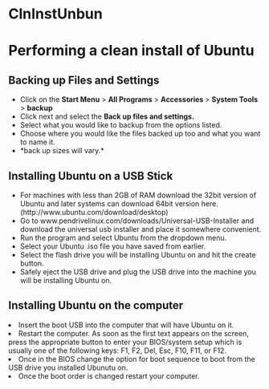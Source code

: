 # ClnInstUnbun
<h1>Performing a clean install of Ubuntu</h1>
<h2>Backing up Files and Settings</h2>
<ul>
  <li>Click on the <strong>Start Menu</strong> > <strong>All Programs</strong> > <strong> Accessories </strong> > <strong>System Tools</strong> > <strong>backup</strong></li>
  <li>Click next and select the <strong>Back up files and settings.</strong></li>
  <li>Select what you would like to backup from the options listed.</li>
  <li>Choose where you would like the files backed up too and what you want to name it.</li>
  <li>*back up sizes will vary.*</li> 
</ul>

<h2>Installing Ubuntu on a USB Stick</h2>
<ul>
  <li>For machines with less than 2GB of RAM download the 32bit version of Ubuntu and later systems can download 64bit version here. (http://www.ubuntu.com/download/desktop)</li>
  <li>Go to www.pendrivelinux.com/downloads/Universal-USB-Installer and download the universal usb installer and place it somewhere convenient.</li>
  <li>Run the program and select Ubuntu from the dropdown menu.</li>
  <li>Select your Ubuntu .iso file you have saved from earlier.</li>
  <li>Select the flash drive you will be installing Ubuntu on and hit the create button. </li>
  <li>Safely eject the USB drive and plug the USB drive into the machine you will be installing Ubuntu on.</li>
</ul>

<h2>Installing Ubuntu on the computer</h2>
  <li>Insert the boot USB into the computer that will have Ubuntu on it.</li>
  <li>Restart the computer. As soon as the first text appears on the screen, press the appropriate button to enter your BIOS/system setup which is usually one of the following keys: F1, F2, Del, Esc, F10, F11, or F12.</li>
  <li>Once in the BIOS change the option for boot sequence to boot from the USB drive you installed Ubunutu on.</li>
  <li>Once the boot order is changed restart your computer.</li>
